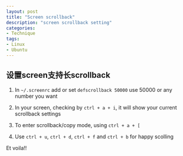 ```yaml
---
layout: post
title: "Screen scrollback"
description: "screen scrollback setting"
categories: 
- Technique
tags:
- Linux
- Ubuntu
---
```



## 设置screen支持长scrollback

1. In `~/.screenrc` add or set `defscrollback 50000` use 50000 or any number you want

2. In your screen, checking by `ctrl + a + i`, it will show your current scrollback settings

3. To enter scrollback/copy mode, using `ctrl + a + [`

4. Use `ctrl + u`, `ctrl + d`, `ctrl + f` and `ctrl + b` for happy scolling

Et voila!!

